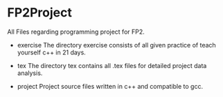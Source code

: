 FP2Project
==========

All Files regarding programming project for FP2.

- exercise
The directory exercise consists of all given practice of teach yourself c++ in 21 days. 

- tex
The directory tex contains all .tex files for detailed project data analysis.

- project
Project source files written in c++ and compatible to gcc.